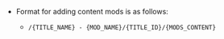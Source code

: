 - Format for adding content mods is as follows:

    - `/{TITLE_NAME} - {MOD_NAME}/{TITLE_ID}/{MODS_CONTENT}`
